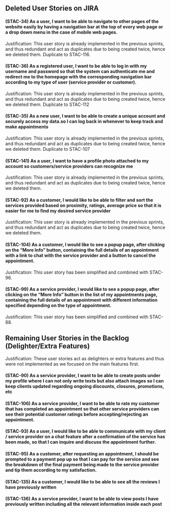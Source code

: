 ## Deleted User Stories on JIRA

#### (STAC-34) As a user, I want to be able to navigate to other pages of the website easily by having a navigation bar at the top of every web page or a drop down menu in the case of mobile web pages.
Justification: This user story is already implemented in the previous sprints, and thus redundant and act as duplicates due to being created twice, hence we deleted them. 
Duplicate to STAC-116.

#### (STAC-36) As a registered user, I want to be able to log in with my username and password so that the system can authenticate me and redirect me to the homepage with the corresponding navigation bar according to my type of user (service provider or customer).
Justification: This user story is already implemented in the previous sprints, and thus redundant and act as duplicates due to being created twice, hence we deleted them. 
Duplicate to STAC-112

#### (STAC-35) As a new user, I want to be able to create a unique account and securely access my data.so I can log back in whenever to keep track and make appointments
Justification: This user story is already implemented in the previous sprints, and thus redundant and act as duplicates due to being created twice, hence we deleted them. 
Duplicate to STAC-107

#### (STAC-141) As a user, I want to have a profile photo attached to my account so customers/service providers can recognize me
Justification: This user story is already implemented in the previous sprints, and thus redundant and act as duplicates due to being created twice, hence we deleted them. 

#### (STAC-92) As a customer, I would like to be able to filter and sort the services provided based on proximity, ratings, average price so that it is easier for me to find my desired service provider
Justification: This user story is already implemented in the previous sprints, and thus redundant and act as duplicates due to being created twice, hence we deleted them. 

#### (STAC-104) As a customer, I would like to see a popup page, after clicking on the “More Info” button, containing the full details of an appointment with a link to chat with the service provider and a button to cancel the appointment.
Justification: This user story has been simplified and combined with STAC-96. 

#### (STAC-99) As a service provider, I would like to see a popup page, after clicking on the “More Info” button in the list of my appointments page, containing the full details of an appointment with different information specified depending on the type of appointment.
Justification: This user story has been simplified and combined with STAC-88.


## Remaining User Stories in the Backlog (Delighter/Extra Features)
Justification: These user stories act as delighters or extra features and thus were not implemented as we focused on the main features first.

#### (STAC-90) As a service provider, I want to be able to create posts under my profile where I can not only write texts but also attach images so I can keep clients updated regarding ongoing discounts, closures, promotions, etc

#### (STAC-106) As a service provider, I want to be able to rate my customer that has completed an appointment so that other service providers can see their potential customer ratings before accepting/rejecting an appointment.

#### (STAC-93) As a user, I would like to be able to communicate with my client / service provider on a chat feature after a confirmation of the service has been made, so that I can inquire and discuss the appointment further.

#### (STAC-95) As a customer, after requesting an appointment, I should be prompted to a payment pop up so that I can pay for the service and see the breakdown of the final payment being made to the service provider and tip them according to my satisfaction.

#### (STAC-135) As a customer, I would like to be able to see all the reviews I have previously written

#### (STAC-136) As a service provider, I want to be able to view posts I have previously written including all the relevant information inside each post
